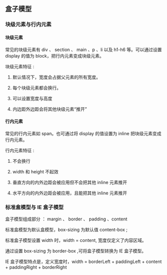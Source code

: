 ## 盒子模型

### 块级元素与行内元素

#### 块级元素

常见的块级元素有 div 、 section 、 main 、p 、li 以及 h1-h6 等。可以通过设置 display 的值为 block，把行内元素变成块级元素。

块级元素特征 :

1. 默认情况下，宽度会占据父元素的所有宽度。

2. 每个块级元素都会换行。

3. 可以设置宽度与高度

4. 内边距外边距会将其他块级元素“推开”

#### 行内元素

常见的行内元素如 span。也可通过将 display 的值设置为 inline 把块级元素变成行内元素。

行内元素特征 :

1. 不会换行

2. width 和 height 不起效

3. 垂直方向的内外边距会被应用但不会把其他 inline 元素推开

4. 水平方向的内外边距会被应用，且能把其他 inline 元素推开

### 标准盒模型与 IE 盒子模型

盒子模型组成部分 ： margin 、 border 、 padding 、content

标准盒模型为默认盒模型，box-sizing 为默认值 content-box ;

标准盒子模型设置 width 时，width = content, 宽度仅定义了内容区域。

通过设置 box-sizing 为 border-box ,可将盒子模型转换为 IE 盒子模型。

IE 盒子模型特点是，定义宽度时，width = borderLeft + paddingLeft + content + paddingRight + borderRight

